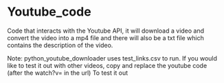 # Youtube_code
Code that interacts with the Youtube API, it will download a video and convert the video into a mp4 file and there will also be a txt file which contains the description of the video.

Note: python_youtube_downloader uses test_links.csv to run. If you would like to test it out with other videos, copy and replace the youtube code (after the watch?v= in the url)
To test it out

